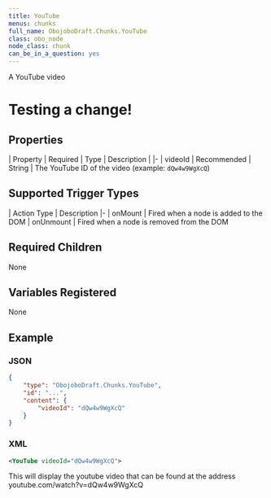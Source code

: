 ```yaml
---
title: YouTube
menus: chunks
full_name: ObojoboDraft.Chunks.YouTube
class: obo_node
node_class: chunk
can_be_in_a_question: yes
---
```


A YouTube video

# Testing a change!

## Properties

| Property | Required | Type | Description |
|-
| videoId | Recommended | String | The YouTube ID of the video (example: `dQw4w9WgXcQ`)

## Supported Trigger Types

| Action Type | Description
|-
| onMount | Fired when a node is added to the DOM
| onUnmount | Fired when a node is removed from the DOM

## Required Children

None

## Variables Registered

None

## Example

### JSON

```json
{
	"type": "ObojoboDraft.Chunks.YouTube",
	"id": "...",
	"content": {
		"videoId": "dQw4w9WgXcQ"
	}
}
```

### XML

```xml
<YouTube videoId="dQw4w9WgXcQ">
```

This will display the youtube video that can be found at the address youtube.com/watch?v=dQw4w9WgXcQ
